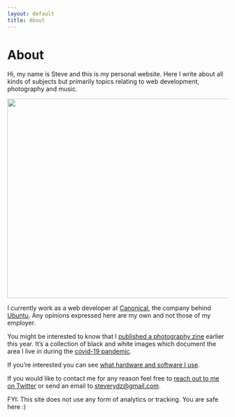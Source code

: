 ```yaml
---
layout: default
title: About
---
```


# About

Hi, my name is Steve and this is my personal website. Here I write about all kinds of subjects but primarily topics relating to web development, photography and music.

<p><img src="/images/portrait.jpg" width="684" height="456" alt=""></p>

I currently work as a web developer at [Canonical](https://canonical.com), the company behind [Ubuntu](https://ubuntu.com). Any opinions expressed here are my own and not those of my employer.

You might be interested to know that I [published a photography zine](https://steverydz.bigcartel.com/product/safe-distance-zine) earlier this year. It&rsquo;s a collection of black and white images which document the area I live in during the [covid-19 pandemic](https://en.wikipedia.org/wiki/COVID-19_pandemic).

If you&rsquo;re interested you can see [what hardware and software I use](/uses).

If you would like to contact me for any reason feel free to [reach out to me on Twitter](https://twitter.com/steverydz) or send an email to [steverydz@gmail.com](mailto:steverydz@gmail.com).

FYI: This site does not use any form of analytics or tracking. You are safe here :)
